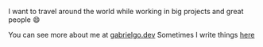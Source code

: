 I want to travel around the world while working in big projects and great people :smile:

You can see more about me at [gabrielgo.dev](https://gabrielgo.dev)
Sometimes I write things [here](https://dev.to/gabrielgomeso)
